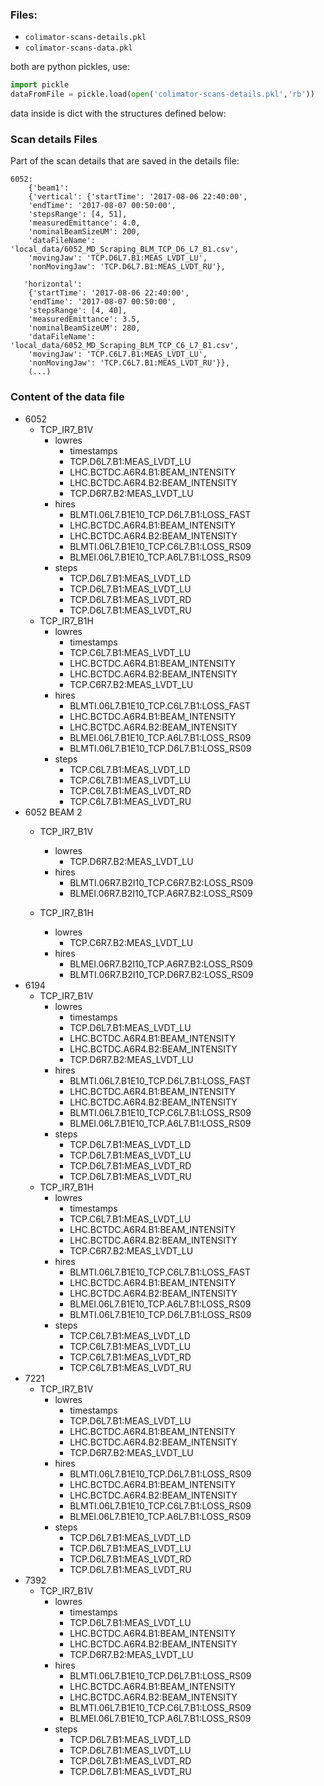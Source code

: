 ### Files:

- `colimator-scans-details.pkl`
- `colimator-scans-data.pkl`

both are python pickles, use:

```python
import pickle
dataFromFile = pickle.load(open('colimator-scans-details.pkl','rb'))
```

data inside is dict with the structures defined below:

### Scan details Files

Part of the scan details that are saved in the details file:
```
6052:
    {'beam1':
    {'vertical': {'startTime': '2017-08-06 22:40:00',
    'endTime': '2017-08-07 00:50:00',
    'stepsRange': [4, 51],
    'measuredEmittance': 4.0,
    'nominalBeamSizeUM': 200,
    'dataFileName': 'local_data/6052_MD_Scraping_BLM_TCP_D6_L7_B1.csv',
    'movingJaw': 'TCP.D6L7.B1:MEAS_LVDT_LU',
    'nonMovingJaw': 'TCP.D6L7.B1:MEAS_LVDT_RU'},

   'horizontal':
    {'startTime': '2017-08-06 22:40:00',
    'endTime': '2017-08-07 00:50:00',
    'stepsRange': [4, 40],
    'measuredEmittance': 3.5,
    'nominalBeamSizeUM': 280,
    'dataFileName': 'local_data/6052_MD_Scraping_BLM_TCP_C6_L7_B1.csv',
    'movingJaw': 'TCP.C6L7.B1:MEAS_LVDT_LU',
    'nonMovingJaw': 'TCP.C6L7.B1:MEAS_LVDT_RU'}},
    (...)
```


### Content of the data file

-  6052
	 - TCP_IR7_B1V
		 - lowres
			 - timestamps
			 - TCP.D6L7.B1:MEAS_LVDT_LU
			 - LHC.BCTDC.A6R4.B1:BEAM_INTENSITY
			 - LHC.BCTDC.A6R4.B2:BEAM_INTENSITY
			 - TCP.D6R7.B2:MEAS_LVDT_LU
		 - hires
			 - BLMTI.06L7.B1E10_TCP.D6L7.B1:LOSS_FAST
			 - LHC.BCTDC.A6R4.B1:BEAM_INTENSITY
			 - LHC.BCTDC.A6R4.B2:BEAM_INTENSITY
			 - BLMTI.06L7.B1E10_TCP.C6L7.B1:LOSS_RS09
			 - BLMEI.06L7.B1E10_TCP.A6L7.B1:LOSS_RS09
		 - steps
			 - TCP.D6L7.B1:MEAS_LVDT_LD
			 - TCP.D6L7.B1:MEAS_LVDT_LU
			 - TCP.D6L7.B1:MEAS_LVDT_RD
			 - TCP.D6L7.B1:MEAS_LVDT_RU
	 - TCP_IR7_B1H
		 - lowres
			 - timestamps
			 - TCP.C6L7.B1:MEAS_LVDT_LU
			 - LHC.BCTDC.A6R4.B1:BEAM_INTENSITY
			 - LHC.BCTDC.A6R4.B2:BEAM_INTENSITY
			 - TCP.C6R7.B2:MEAS_LVDT_LU
		 - hires
			 - BLMTI.06L7.B1E10_TCP.C6L7.B1:LOSS_FAST
			 - LHC.BCTDC.A6R4.B1:BEAM_INTENSITY
			 - LHC.BCTDC.A6R4.B2:BEAM_INTENSITY
			 - BLMEI.06L7.B1E10_TCP.A6L7.B1:LOSS_RS09
			 - BLMTI.06L7.B1E10_TCP.D6L7.B1:LOSS_RS09
		 - steps
			 - TCP.C6L7.B1:MEAS_LVDT_LD
			 - TCP.C6L7.B1:MEAS_LVDT_LU
			 - TCP.C6L7.B1:MEAS_LVDT_RD
			 - TCP.C6L7.B1:MEAS_LVDT_RU
-  6052 BEAM 2
	 - TCP_IR7_B1V
		 - lowres
			 - TCP.D6R7.B2:MEAS_LVDT_LU
		 - hires
			 - BLMTI.06R7.B2I10_TCP.C6R7.B2:LOSS_RS09
			 - BLMEI.06R7.B2I10_TCP.A6R7.B2:LOSS_RS09
	 
     - TCP_IR7_B1H
		 - lowres
			 - TCP.C6R7.B2:MEAS_LVDT_LU
		 - hires
			 - BLMEI.06R7.B2I10_TCP.A6R7.B2:LOSS_RS09
			 - BLMTI.06R7.B2I10_TCP.D6R7.B2:LOSS_RS09
-  6194
	 - TCP_IR7_B1V
		 - lowres
			 - timestamps
			 - TCP.D6L7.B1:MEAS_LVDT_LU
			 - LHC.BCTDC.A6R4.B1:BEAM_INTENSITY
			 - LHC.BCTDC.A6R4.B2:BEAM_INTENSITY
			 - TCP.D6R7.B2:MEAS_LVDT_LU
		 - hires
			 - BLMTI.06L7.B1E10_TCP.D6L7.B1:LOSS_FAST
			 - LHC.BCTDC.A6R4.B1:BEAM_INTENSITY
			 - LHC.BCTDC.A6R4.B2:BEAM_INTENSITY
			 - BLMTI.06L7.B1E10_TCP.C6L7.B1:LOSS_RS09
			 - BLMEI.06L7.B1E10_TCP.A6L7.B1:LOSS_RS09
		 - steps
			 - TCP.D6L7.B1:MEAS_LVDT_LD
			 - TCP.D6L7.B1:MEAS_LVDT_LU
			 - TCP.D6L7.B1:MEAS_LVDT_RD
			 - TCP.D6L7.B1:MEAS_LVDT_RU
	 - TCP_IR7_B1H
		 - lowres
			 - timestamps
			 - TCP.C6L7.B1:MEAS_LVDT_LU
			 - LHC.BCTDC.A6R4.B1:BEAM_INTENSITY
			 - LHC.BCTDC.A6R4.B2:BEAM_INTENSITY
			 - TCP.C6R7.B2:MEAS_LVDT_LU
		 - hires
			 - BLMTI.06L7.B1E10_TCP.C6L7.B1:LOSS_FAST
			 - LHC.BCTDC.A6R4.B1:BEAM_INTENSITY
			 - LHC.BCTDC.A6R4.B2:BEAM_INTENSITY
			 - BLMEI.06L7.B1E10_TCP.A6L7.B1:LOSS_RS09
			 - BLMTI.06L7.B1E10_TCP.D6L7.B1:LOSS_RS09
		 - steps
			 - TCP.C6L7.B1:MEAS_LVDT_LD
			 - TCP.C6L7.B1:MEAS_LVDT_LU
			 - TCP.C6L7.B1:MEAS_LVDT_RD
			 - TCP.C6L7.B1:MEAS_LVDT_RU
-  7221
	 - TCP_IR7_B1V
		 - lowres
			 - timestamps
			 - TCP.D6L7.B1:MEAS_LVDT_LU
			 - LHC.BCTDC.A6R4.B1:BEAM_INTENSITY
			 - LHC.BCTDC.A6R4.B2:BEAM_INTENSITY
			 - TCP.D6R7.B2:MEAS_LVDT_LU
		 - hires
			 - BLMTI.06L7.B1E10_TCP.D6L7.B1:LOSS_RS09
			 - LHC.BCTDC.A6R4.B1:BEAM_INTENSITY
			 - LHC.BCTDC.A6R4.B2:BEAM_INTENSITY
			 - BLMTI.06L7.B1E10_TCP.C6L7.B1:LOSS_RS09
			 - BLMEI.06L7.B1E10_TCP.A6L7.B1:LOSS_RS09
		 - steps
			 - TCP.D6L7.B1:MEAS_LVDT_LD
			 - TCP.D6L7.B1:MEAS_LVDT_LU
			 - TCP.D6L7.B1:MEAS_LVDT_RD
			 - TCP.D6L7.B1:MEAS_LVDT_RU
-  7392
	 - TCP_IR7_B1V
		 - lowres
			 - timestamps
			 - TCP.D6L7.B1:MEAS_LVDT_LU
			 - LHC.BCTDC.A6R4.B1:BEAM_INTENSITY
			 - LHC.BCTDC.A6R4.B2:BEAM_INTENSITY
			 - TCP.D6R7.B2:MEAS_LVDT_LU
		 - hires
			 - BLMTI.06L7.B1E10_TCP.D6L7.B1:LOSS_RS09
			 - LHC.BCTDC.A6R4.B1:BEAM_INTENSITY
			 - LHC.BCTDC.A6R4.B2:BEAM_INTENSITY
			 - BLMTI.06L7.B1E10_TCP.C6L7.B1:LOSS_RS09
			 - BLMEI.06L7.B1E10_TCP.A6L7.B1:LOSS_RS09
		 - steps
			 - TCP.D6L7.B1:MEAS_LVDT_LD
			 - TCP.D6L7.B1:MEAS_LVDT_LU
			 - TCP.D6L7.B1:MEAS_LVDT_RD
			 - TCP.D6L7.B1:MEAS_LVDT_RU

